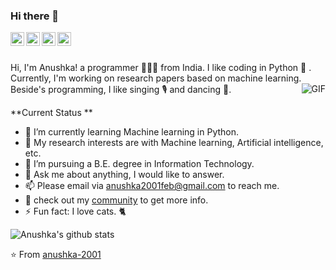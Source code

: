 ### Hi there 👋




<a href="https://www.linkedin.com/in/anushka-bhagchandani-07659618b/">
  <img align="left" alt="LinkedIn" width="22px" src="https://cdn.jsdelivr.net/npm/simple-icons@3.1.0/icons/linkedin.svg" />
</a>
<a href="anushka2001feb@gmail.com">
  <img align="left" alt="'Gmail" width="22px" src="https://cdn.jsdelivr.net/npm/simple-icons@3.1.0/icons/gmail.svg" />
</a>
<a href="https://github.com/ProjectBasedLearning/resources">
  <img align="left" alt="Project Based Learning Community" width="22px" src="https://cdn.jsdelivr.net/npm/simple-icons@3.1.0/icons/opensourceinitiative.svg" />
</a>
<a href="https://www.hackerrank.com/Anushka2001feb">
  <img align="left" alt="HackerRank" width="22px" src="https://cdn.jsdelivr.net/npm/simple-icons@3.1.0/icons/kaggle.svg" />
</a>

<br />
<br />

Hi, I'm Anushka! a programmer 👨🏻‍💻 from India. I like coding in Python 🐍 . Currently, I'm working on research papers based on machine learning. Beside's programming, I like singing 🎙 and dancing 💃.
  <img align="right" alt="GIF" src="https://media.giphy.com/media/dxn6fRlTIShoeBr69N/source.gif" />



**Current Status **

<!--  - 👨🏻‍💻 I’m currently working on [ProjectBasedLearning community](https://github.com/ProjectBasedLearning/resources). -->
- 🌱 I’m currently learning Machine learning in Python.
- 🤔 My research interests are with Machine learning, Artificial intelligence, etc.
- 💼 I’m pursuing a B.E. degree in Information Technology.
- 💬 Ask me about anything, I would like to answer.
- 📫 Please email via anushka2001feb@gmail.com to reach me.
- 👀 check out my [community](https://github.com/ProjectBasedLearning/resources) to get more info.
- ⚡ Fun fact: I love cats. 🐈


![Anushka's github stats](https://github-readme-stats.vercel.app/api?username=anushka-2001&show_icons=true&hide_border=true)


⭐️ From [anushka-2001](https://github.com/anushka-2001)
